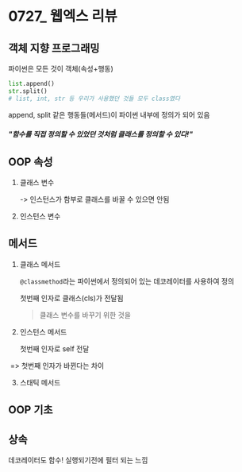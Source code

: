 # 0727_ 웹엑스 리뷰

## 객체 지향 프로그래밍

파이썬은 모든 것이 객체(속성+행동)

```python
list.append()
str.split()
# list, int, str 등 우리가 사용했던 것들 모두 class였다 
```

append, split 같은 행동들(메서드)이 파이썬 내부에 정의가 되어 있음

##### "함수를 직접 정의할 수 있었던 것처럼 클래스를 정의할 수 있다!"



## OOP 속성

1. 클래스 변수
   
   -> 인스턴스가 함부로 클래스를 바꿀 수 있으면 안됨

2. 인스턴스 변수



## 메서드

1. 클래스 메서드
   
   `@classmethod`라는 파이썬에서 정의되어 있는 데코레이터를 사용하여 정의
   
   첫번째 인자로 클래스(cls)가 전달됨
   
   > 클래스 변수를 바꾸기 위한 것을

2. 인스턴스 메서드
   
   첫번째 인자로 self 전달

 => 첫번째 인자가 바뀐다는 차이

3. 스태틱 메서드



## OOP 기초





## 상속



데코레이터도 함수! 실행되기전에 필터 되는 느낌






































